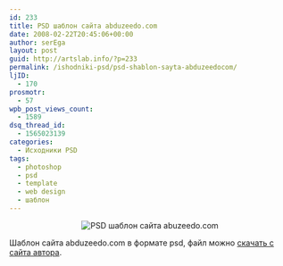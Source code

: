 ```yaml
---
id: 233
title: PSD шаблон сайта abduzeedo.com
date: 2008-02-22T20:45:06+00:00
author: serEga
layout: post
guid: http://artslab.info/?p=233
permalink: /ishodniki-psd/psd-shablon-sayta-abduzeedocom/
ljID:
  - 170
prosmotr:
  - 57
wpb_post_views_count:
  - 1589
dsq_thread_id:
  - 1565023139
categories:
  - Исходники PSD
tags:
  - photoshop
  - psd
  - template
  - web design
  - шаблон
---
```

<p style="text-align: center">
  <img src="http://artslab.info/wp-content/uploads/abuzeedo_psd_template.jpg" alt="PSD шаблон сайта abuzeedo.com" />
</p>

Шаблон сайта abduzeedo.com в формате psd, файл можно [скачать с сайта автора](http://abduzeedo.com/abduzeedo-psd-theme).